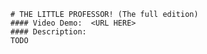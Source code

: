     # THE LITTLE PROFESSOR! (The full edition)
    #### Video Demo:  <URL HERE>
    #### Description:
    TODO